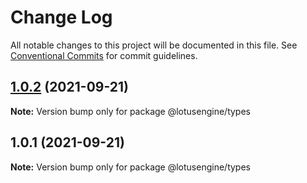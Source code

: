 # Change Log

All notable changes to this project will be documented in this file.
See [Conventional Commits](https://conventionalcommits.org) for commit guidelines.

## [1.0.2](https://github.com/lotusengine/lotusengine/compare/@lotusengine/types@1.0.1...@lotusengine/types@1.0.2) (2021-09-21)

**Note:** Version bump only for package @lotusengine/types





## 1.0.1 (2021-09-21)

**Note:** Version bump only for package @lotusengine/types
